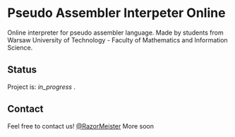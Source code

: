 # Pseudo Assembler Interpeter Online
Online interpreter for pseudo assembler language.
Made by students from Warsaw University of Technology - Faculty of Mathematics and Information Science.

## Status
Project is: _in_progress_ .

## Contact
Feel free to contact us!
 [@RazorMeister](http://razormeister.pl/)
 More soon